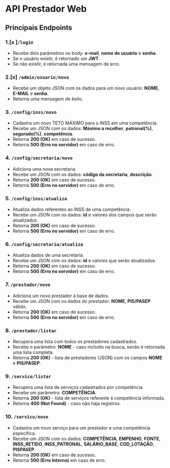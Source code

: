 # API Prestador Web

## Principais Endpoints

### 1.[x ]`/login`

- Recebe dois parâmetros no body: **e-mail**, **nome de usuário** e **senha**.
- Se o usuário existir, é retornado um **JWT**.
- Se não existir, é retornada uma mensagem de erro.

### 2.[x] `/admin/usuario/novo`

- Recebe um objeto JSON com os dados para um novo usuário: **NOME**, **E-MAIL** e **senha**.
- Retorna uma mensagem de êxito.

### 3. `/config/inss/novo`

- Cadastra um novo TETO MÁXIMO para o INSS em uma competência.
- Recebe um JSON com os dados: **Máximo a recolher**, **patronal(%)**, **segurado(%)**, **competência**.
- Retorna **200 (OK)** em caso de sucesso.
- Retorna **500 (Erro no servidor)** em caso de erro.

### 4. `/config/secretaria/novo`

- Adiciona uma nova secretaria.
- Recebe um JSON com os dados: **código da secretaria**, **descrição**.
- Retorna **200 (OK)** em caso de sucesso.
- Retorna **500 (Erro no servidor)** em caso de erro.

### 5. `/config/inss/atualiza`

- Atualiza dados referentes ao INSS de uma competência.
- Recebe um JSON com os dados: **id** e valores dos campos que serão atualizados.
- Retorna **200 (OK)** em caso de sucesso.
- Retorna **500 (Erro no servidor)** em caso de erro.

### 6. `/config/secretaria/atualiza`

- Atualiza dados de uma secretaria.
- Recebe um JSON com os dados: **id** e valores que serão atualizados.
- Retorna **200 (OK)** em caso de sucesso.
- Retorna **500 (Erro no servidor)** em caso de erro.

### 7. `/prestador/novo`

- Adiciona um novo prestador à base de dados.
- Recebe um JSON com os dados do prestador: **NOME**, **PIS/PASEP** válido.
- Retorna **200 (OK)** em caso de sucesso.
- Retorna **500 (Erro no servidor)** em caso de erro.

### 8. `/prestador/listar`

- Recupera uma lista com todos os prestadores cadastrados.
- Recebe o parâmetro: **NOME** - caso incluído na busca, senão é retornada uma lista completa.
- Retorna **200 (OK)** - lista de prestadores (JSON) com os campos **NOME** e **PIS/PASEP**.

### 9. `/servico/listar`

- Recupera uma lista de serviços cadastrados por competência.
- Recebe um parâmetro: **COMPETÊNCIA**.
- Retorna **200 (OK)** - lista de serviços referente à competência informada.
- Retorna **400 (Not Found)** - caso não haja registros.

### 10. `/servico/novo`

- Cadastra um novo serviço para um prestador e uma competência específica.
- Recebe um JSON com os dados: **COMPETÊNCIA**, **EMPENHO**, **FONTE**, **INSS_RETIDO**, **INSS_PATRONAL**, **SALÁRIO_BASE**, **COD_LOTAÇÃO**, **PISPASEP**.
- Retorna **200 (OK)** em caso de sucesso.
- Retorna **500 (Erro Interno)** em caso de erro.
